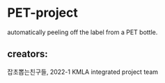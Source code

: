 # PET-project
automatically peeling off the label from a PET bottle.
## creators:
잡초뽑는친구들, 2022-1 KMLA integrated project team
